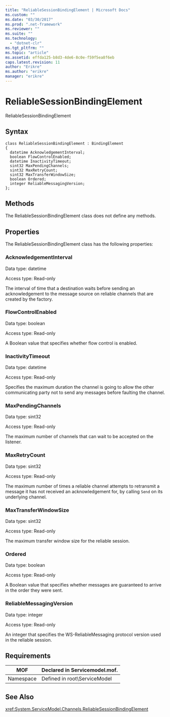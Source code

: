 ```yaml
---
title: "ReliableSessionBindingElement | Microsoft Docs"
ms.custom: ""
ms.date: "03/30/2017"
ms.prod: ".net-framework"
ms.reviewer: ""
ms.suite: ""
ms.technology: 
  - "dotnet-clr"
ms.tgt_pltfrm: ""
ms.topic: "article"
ms.assetid: effda125-b8d3-4de6-8c0e-f59f5ea8f6eb
caps.latest.revision: 11
author: "Erikre"
ms.author: "erikre"
manager: "erikre"
---
```

# ReliableSessionBindingElement
ReliableSessionBindingElement  
  
## Syntax  
  
```  
class ReliableSessionBindingElement : BindingElement  
{  
  datetime AcknowledgementInterval;  
  boolean FlowControlEnabled;  
  datetime InactivityTimeout;  
  sint32 MaxPendingChannels;  
  sint32 MaxRetryCount;  
  sint32 MaxTransferWindowSize;  
  boolean Ordered;  
  integer ReliableMessagingVersion;  
};  
```  
  
## Methods  
 The ReliableSessionBindingElement class does not define any methods.  
  
## Properties  
 The ReliableSessionBindingElement class has the following properties:  
  
### AcknowledgementInterval  
 Data type: datetime  
  
 Access type: Read-only  
  
 The interval of time that a destination waits before sending an acknowledgement to the message source on reliable channels that are created by the factory.  
  
### FlowControlEnabled  
 Data type: boolean  
  
 Access type: Read-only  
  
 A Boolean value that specifies whether flow control is enabled.  
  
### InactivityTimeout  
 Data type: datetime  
  
 Access type: Read-only  
  
 Specifies the maximum duration the channel is going to allow the other communicating party not to send any messages before faulting the channel.  
  
### MaxPendingChannels  
 Data type: sint32  
  
 Access type: Read-only  
  
 The maximum number of channels that can wait to be accepted on the listener.  
  
### MaxRetryCount  
 Data type: sint32  
  
 Access type: Read-only  
  
 The maximum number of times a reliable channel attempts to retransmit a message it has not received an acknowledgement for, by calling `Send` on its underlying channel.  
  
### MaxTransferWindowSize  
 Data type: sint32  
  
 Access type: Read-only  
  
 The maximum transfer window size for the reliable session.  
  
### Ordered  
 Data type: boolean  
  
 Access type: Read-only  
  
 A Boolean value that specifies whether messages are guaranteed to arrive in the order they were sent.  
  
### ReliableMessagingVersion  
 Data type: integer  
  
 Access type: Read-only  
  
 An integer that specifies the WS-ReliableMessaging protocol version used in the reliable session.  
  
## Requirements  
  
|MOF|Declared in Servicemodel.mof.|  
|---------|-----------------------------------|  
|Namespace|Defined in root\ServiceModel|  
  
## See Also  
 <xref:System.ServiceModel.Channels.ReliableSessionBindingElement>